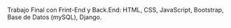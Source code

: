 Trabajo Final con Frint-End y Back.End: HTML, CSS, JavaScript, Bootstrap, Base de Datos (mySQL), Django.
